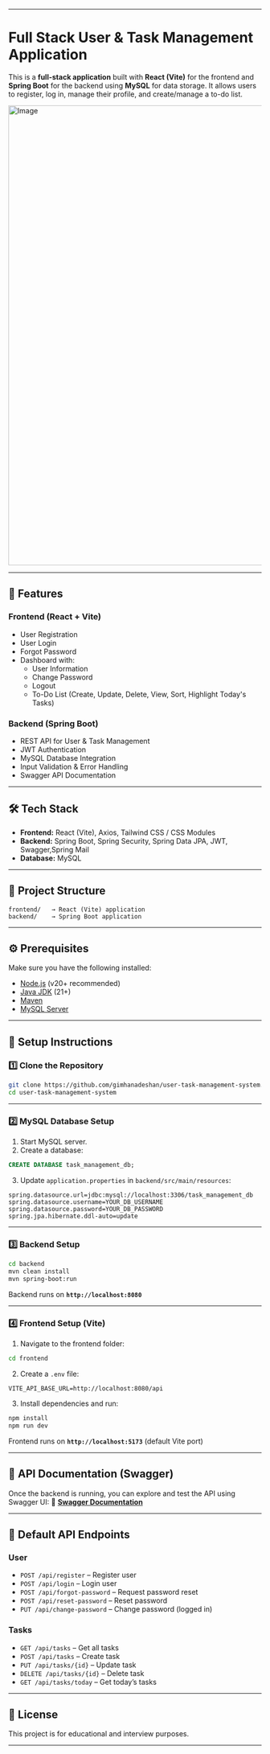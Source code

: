 
---

# Full Stack User & Task Management Application

This is a **full-stack application** built with **React (Vite)** for the frontend and **Spring Boot** for the backend using **MySQL** for data storage.
It allows users to register, log in, manage their profile, and create/manage a to-do list.

<img width="1891" height="915" alt="Image" src="https://github.com/user-attachments/assets/63ae9912-6c89-4d6e-a686-e1f86ba28e3a" />

---

## 📌 Features

### **Frontend (React + Vite)**

* User Registration
* User Login
* Forgot Password
* Dashboard with:
  * User Information
  * Change Password
  * Logout
  * To-Do List (Create, Update, Delete, View, Sort, Highlight Today's Tasks)

### **Backend (Spring Boot)**

* REST API for User & Task Management
* JWT Authentication
* MySQL Database Integration
* Input Validation & Error Handling
* Swagger API Documentation

---

## 🛠 Tech Stack

* **Frontend:** React (Vite), Axios, Tailwind CSS / CSS Modules
* **Backend:** Spring Boot, Spring Security, Spring Data JPA, JWT, Swagger,Spring Mail
* **Database:** MySQL

---

## 📂 Project Structure

```
frontend/   → React (Vite) application
backend/    → Spring Boot application
```

---

## ⚙️ Prerequisites

Make sure you have the following installed:

* [Node.js](https://nodejs.org/) (v20+ recommended)
* [Java JDK](https://adoptium.net/) (21+)
* [Maven](https://maven.apache.org/)
* [MySQL Server](https://dev.mysql.com/downloads/)

---

## 🚀 Setup Instructions

### 1️⃣ Clone the Repository

```bash
git clone https://github.com/gimhanadeshan/user-task-management-system.git
cd user-task-management-system
```

---

### 2️⃣ MySQL Database Setup

1. Start MySQL server.
2. Create a database:

```sql
CREATE DATABASE task_management_db;
```

3. Update `application.properties` in `backend/src/main/resources`:

```properties
spring.datasource.url=jdbc:mysql://localhost:3306/task_management_db
spring.datasource.username=YOUR_DB_USERNAME
spring.datasource.password=YOUR_DB_PASSWORD
spring.jpa.hibernate.ddl-auto=update
```

---

### 3️⃣ Backend Setup

```bash
cd backend
mvn clean install
mvn spring-boot:run
```

Backend runs on **`http://localhost:8080`**

---

### 4️⃣ Frontend Setup (Vite)

1. Navigate to the frontend folder:

```bash
cd frontend
```

2. Create a `.env` file:

```env
VITE_API_BASE_URL=http://localhost:8080/api
```

3. Install dependencies and run:

```bash
npm install
npm run dev
```

Frontend runs on **`http://localhost:5173`** (default Vite port)

---

## 📜 API Documentation (Swagger)

Once the backend is running, you can explore and test the API using Swagger UI:
🔗 **[Swagger Documentation](http://localhost:8080/swagger-ui/index.html)**

---

## 🔑 Default API Endpoints

### **User**

* `POST /api/register` – Register user
* `POST /api/login` – Login user
* `POST /api/forgot-password` – Request password reset
* `POST /api/reset-password` – Reset password
* `PUT /api/change-password` – Change password (logged in)

### **Tasks**

* `GET /api/tasks` – Get all tasks
* `POST /api/tasks` – Create task
* `PUT /api/tasks/{id}` – Update task
* `DELETE /api/tasks/{id}` – Delete task
* `GET /api/tasks/today` – Get today’s tasks

---

## 📜 License

This project is for educational and interview purposes.

---
